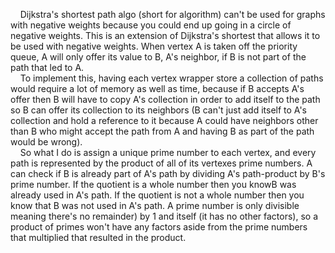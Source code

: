 &nbsp;&nbsp;&nbsp;&nbsp;Dijkstra's shortest path algo (short for algorithm) can't be used for graphs with negative weights because you could end up going in a circle of negative weights. This is an extension of Dijkstra's shortest that allows it to be used with negative weights. When vertex A is taken off the priority queue, A will only offer its value to B, A's neighbor, if B is not part of the path that led to A.
<br>
&nbsp;&nbsp;&nbsp;&nbsp;To implement this, having each vertex wrapper store a collection of paths would require a lot of memory as well as time, because if B accepts A's offer then B will have to copy A's collection in order to add itself to the path so B can offer its collection to its neighbors (B can't just add itself to A's collection and hold a reference to it because A could have neighbors other than B who might accept the path from A and having B as part of the path would be wrong).
<br>
&nbsp;&nbsp;&nbsp;&nbsp;So what I do is assign a unique prime number to each vertex, and every path is represented by the product of all of its vertexes prime numbers. A can check if B is already part of A's path by dividing A's path-product by B's prime number. If the quotient is a whole number then you knowB was already used in A's path. If the quotient is not a whole number then you know that B was not used in A's path. A prime number is only divisible meaning there's no remainder) by 1 and itself (it has no other factors), so a product of primes won't have any factors aside from the prime numbers that multiplied that resulted in the product.
